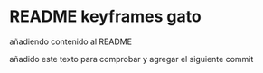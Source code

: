 # README keyframes gato

añadiendo contenido al README

añadido este texto para comprobar y agregar el siguiente commit